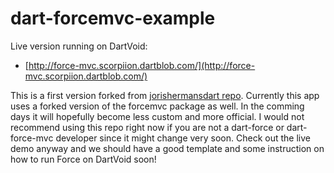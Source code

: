 dart-forcemvc-example
=====================

Live version running on DartVoid:
* [http://force-mvc.scorpiion.dartblob.com/](http://force-mvc.scorpiion.dartblob.com/)

This is a first version forked from [jorishermansdart repo](https://github.com/jorishermans/dart-forcemvc-example). Currently this app uses a forked version of the forcemvc package as well. In the comming days it will hopefully become less custom and more official. I would not recommend using this repo right now if you are not a dart-force or dart-force-mvc developer since it might change very soon. Check out the live demo anyway and we should have a good template and some instruction on how to run Force on DartVoid soon!

